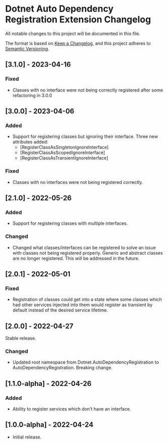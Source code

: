 # Dotnet Auto Dependency Registration Extension Changelog

All notable changes to this project will be documented in this file.

The format is based on [Keep a Changelog](https://keepachangelog.com/en/1.0.0/),
and this project adheres to [Semantic Versioning](https://semver.org/spec/v2.0.0.html).

## [3.1.0] - 2023-04-16
### Fixed
* Classes with no interface were not being correctly registered after some refactoring in 3.0.0

## [3.0.0] - 2023-04-06
### Added
* Support for registering classes but ignoring their interface. Three new attributes added:
  * [RegisterClassAsSingletonIgnoreInterface]
  * [RegisterClassAsScopedIgnoreInterface]
  * [RegisterClassAsTransientIgnoreInterface]
### Fixed
* Classes with no interfaces were not being registered correctly.

## [2.1.0] - 2022-05-26
### Added
* Support for registering classes with multiple interfaces.
### Changed
* Changed what classes/interfaces can be registered to solve an issue with classes not being registered properly. Generic and abstract classes are no longer registered. This will be addressed in the future.

## [2.0.1] - 2022-05-01
### Fixed
* Registration of classes could get into a state where some classes which had other services injected into them would register as transient by default instead of the desired service lifetime.

## [2.0.0] - 2022-04-27
Stable release.
### Changed
* Updated root namespace from Dotnet.AutoDependencyRegistration to AutoDependencyRegistration. Breaking change.

## [1.1.0-alpha] - 2022-04-26
### Added
* Ability to register services which don't have an interface.

## [1.0.0-alpha] - 2022-04-24
* Initial release.